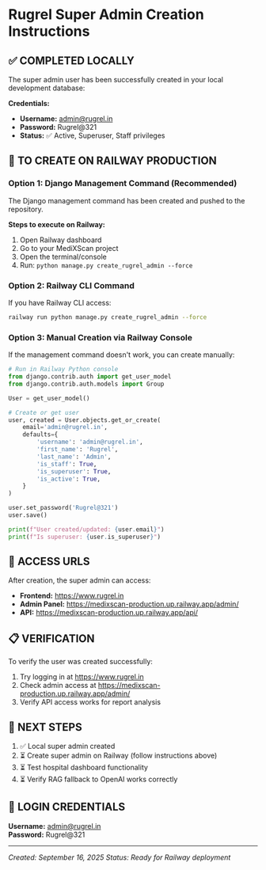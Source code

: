 # Rugrel Super Admin Creation Instructions

## ✅ COMPLETED LOCALLY
The super admin user has been successfully created in your local development database:

**Credentials:**
- **Username:** admin@rugrel.in  
- **Password:** Rugrel@321
- **Status:** ✅ Active, Superuser, Staff privileges

## 🚀 TO CREATE ON RAILWAY PRODUCTION

### Option 1: Django Management Command (Recommended)
The Django management command has been created and pushed to the repository.

**Steps to execute on Railway:**
1. Open Railway dashboard
2. Go to your MediXScan project
3. Open the terminal/console
4. Run: `python manage.py create_rugrel_admin --force`

### Option 2: Railway CLI Command
If you have Railway CLI access:
```bash
railway run python manage.py create_rugrel_admin --force
```

### Option 3: Manual Creation via Railway Console
If the management command doesn't work, you can create manually:
```python
# Run in Railway Python console
from django.contrib.auth import get_user_model
from django.contrib.auth.models import Group

User = get_user_model()

# Create or get user
user, created = User.objects.get_or_create(
    email='admin@rugrel.in',
    defaults={
        'username': 'admin@rugrel.in',
        'first_name': 'Rugrel',
        'last_name': 'Admin',
        'is_staff': True,
        'is_superuser': True,
        'is_active': True,
    }
)

user.set_password('Rugrel@321')
user.save()

print(f"User created/updated: {user.email}")
print(f"Is superuser: {user.is_superuser}")
```

## 🔗 ACCESS URLS

After creation, the super admin can access:
- **Frontend:** https://www.rugrel.in
- **Admin Panel:** https://medixscan-production.up.railway.app/admin/
- **API:** https://medixscan-production.up.railway.app/api/

## 📋 VERIFICATION

To verify the user was created successfully:
1. Try logging in at https://www.rugrel.in
2. Check admin access at https://medixscan-production.up.railway.app/admin/
3. Verify API access works for report analysis

## 🎯 NEXT STEPS

1. ✅ Local super admin created
2. ⏳ Create super admin on Railway (follow instructions above)  
3. ⏳ Test hospital dashboard functionality
4. ⏳ Verify RAG fallback to OpenAI works correctly

## 🔐 LOGIN CREDENTIALS

**Username:** admin@rugrel.in  
**Password:** Rugrel@321

---
*Created: September 16, 2025*
*Status: Ready for Railway deployment*